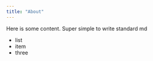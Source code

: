 ```yaml
---
title: "About"
---
```

Here is some content.
Super simple to write
standard md
- list
- item
- three
